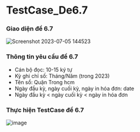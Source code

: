 # TestCase_De6.7
<h3>Giao diện đề 6.7</h3>

![Screenshot 2023-07-05 144523](https://github.com/user-attachments/assets/887d0fa3-fc86-4d82-9c39-cafe60368528)

<h3>Thông tin yêu cầu đề 6.7</h3>

- Cán bộ đọc: 10-15 ký tự
- Kỳ ghi chỉ số: Tháng/Năm (trong 2023)
- Tên sổ: Quận Trong hcm
- Ngày đầu kỳ, ngày cuối kỳ, ngày in hóa đơn: date
- Ngày đầu kỳ < ngày cuối kỳ < ngày in hóa đơn

<h3>Thực hiện TestCase đề 6.7</h3>

![image](https://github.com/user-attachments/assets/2cb0e115-a873-49b2-bcfd-c6ce4f1a794e)
